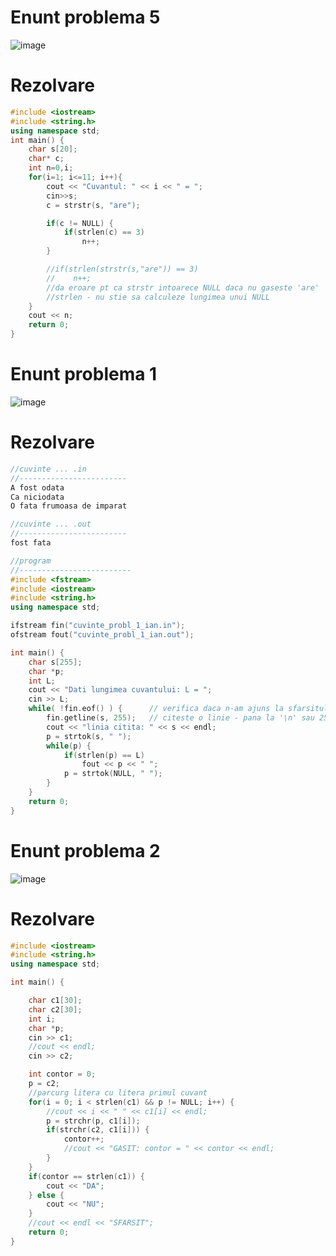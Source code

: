 # Enunt problema 5
![image](https://github.com/user-attachments/assets/7c2cd0ba-d7eb-47a2-bd28-18b10178ad66)

# Rezolvare
```cpp
#include <iostream>
#include <string.h>
using namespace std;
int main() {
    char s[20];
    char* c;
    int n=0,i;
    for(i=1; i<=11; i++){
        cout << "Cuvantul: " << i << " = ";
        cin>>s;
        c = strstr(s, "are");

        if(c != NULL) {
            if(strlen(c) == 3)
                n++;
        }

        //if(strlen(strstr(s,"are")) == 3)
        //    n++;
        //da eroare pt ca strstr intoarece NULL daca nu gaseste 'are'
        //strlen - nu stie sa calculeze lungimea unui NULL
    }
    cout << n;
    return 0;
}
```

# Enunt problema 1

![image](https://github.com/user-attachments/assets/0259b57d-6f5d-4614-9a07-8e8d1838fad9)

# Rezolvare
```cpp
//cuvinte ... .in
//------------------------
A fost odata
Ca niciodata
O fata frumoasa de imparat

//cuvinte ... .out
//------------------------
fost fata

//program
//-------------------------
#include <fstream>
#include <iostream>
#include <string.h>
using namespace std;

ifstream fin("cuvinte_probl_1_ian.in");
ofstream fout("cuvinte_probl_1_ian.out");

int main() {
    char s[255];
    char *p;
    int L;
    cout << "Dati lungimea cuvantului: L = ";
    cin >> L;
    while( !fin.eof() ) {      // verifica daca n-am ajuns la sfarsitul fisierului
        fin.getline(s, 255);   // citeste o linie - pana la '\n' sau 255 caractere
        cout << "linia citita: " << s << endl;
        p = strtok(s, " ");
        while(p) {
            if(strlen(p) == L)
                fout << p << " ";
            p = strtok(NULL, " ");
        }
    }
    return 0;
}
```


# Enunt problema 2

![image](https://github.com/user-attachments/assets/4f0a1752-a28e-432c-a388-9def4e31fda6)


# Rezolvare
```cpp
#include <iostream>
#include <string.h>
using namespace std;

int main() {

    char c1[30];
    char c2[30];
    int i;
    char *p;
    cin >> c1;
    //cout << endl;
    cin >> c2;

    int contor = 0;
    p = c2;
    //parcurg litera cu litera primul cuvant
    for(i = 0; i < strlen(c1) && p != NULL; i++) {
        //cout << i << " " << c1[i] << endl;
        p = strchr(p, c1[i]);
        if(strchr(c2, c1[i])) {
            contor++;
            //cout << "GASIT: contor = " << contor << endl;
        }
    }
    if(contor == strlen(c1)) {
        cout << "DA";
    } else {
        cout << "NU";
    }
    //cout << endl << "SFARSIT";
    return 0;
}
```
